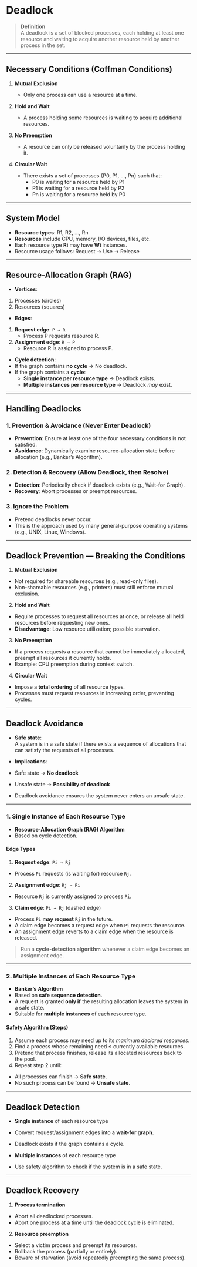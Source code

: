 # Deadlock

> **Definition**  
> A deadlock is a set of blocked processes, each holding at least one resource and waiting to acquire another resource held by another process in the set.

---

## Necessary Conditions (Coffman Conditions)

1. **Mutual Exclusion**  
   - Only one process can use a resource at a time.  

2. **Hold and Wait**  
   - A process holding some resources is waiting to acquire additional resources.  

3. **No Preemption**  
   - A resource can only be released voluntarily by the process holding it.  

4. **Circular Wait**  
   - There exists a set of processes {P0, P1, …, Pn} such that:
     - P0 is waiting for a resource held by P1  
     - P1 is waiting for a resource held by P2  
     - Pn is waiting for a resource held by P0  

---

## System Model

- **Resource types**: R1, R2, …, Rn  
- **Resources** include CPU, memory, I/O devices, files, etc.  
- Each resource type **Ri** may have **Wi** instances.  
- Resource usage follows: Request → Use → Release

---

## Resource-Allocation Graph (RAG)

- **Vertices**:  
1. Processes (circles)  
2. Resources (squares)  

- **Edges**:  
1. **Request edge**: `P → R`  
   - Process P requests resource R.  
2. **Assignment edge**: `R → P`  
   - Resource R is assigned to process P.  

- **Cycle detection**:  
- If the graph contains **no cycle** → No deadlock.  
- If the graph contains a **cycle**:  
  - **Single instance per resource type** → Deadlock exists.  
  - **Multiple instances per resource type** → Deadlock *may* exist.  

---

## Handling Deadlocks

### 1. Prevention & Avoidance (Never Enter Deadlock)
- **Prevention**: Ensure at least one of the four necessary conditions is not satisfied.  
- **Avoidance**: Dynamically examine resource-allocation state before allocation (e.g., Banker’s Algorithm).  

### 2. Detection & Recovery (Allow Deadlock, then Resolve)
- **Detection**: Periodically check if deadlock exists (e.g., Wait-for Graph).  
- **Recovery**: Abort processes or preempt resources.  

### 3. Ignore the Problem
- Pretend deadlocks never occur.  
- This is the approach used by many general-purpose operating systems (e.g., UNIX, Linux, Windows).  

---

## Deadlock Prevention — Breaking the Conditions

1. **Mutual Exclusion**  
 - Not required for shareable resources (e.g., read-only files).  
 - Non-shareable resources (e.g., printers) must still enforce mutual exclusion.  

2. **Hold and Wait**  
 - Require processes to request all resources at once, or release all held resources before requesting new ones.  
 - **Disadvantage**: Low resource utilization; possible starvation.  

3. **No Preemption**  
 - If a process requests a resource that cannot be immediately allocated, preempt all resources it currently holds.  
 - Example: CPU preemption during context switch.  

4. **Circular Wait**  
 - Impose a **total ordering** of all resource types.  
 - Processes must request resources in increasing order, preventing cycles.  

---

## Deadlock Avoidance

- **Safe state**:  
A system is in a safe state if there exists a sequence of allocations that can satisfy the requests of all processes.  

- **Implications**:  
- Safe state → **No deadlock**  
- Unsafe state → **Possibility of deadlock**  
- Deadlock avoidance ensures the system never enters an unsafe state.  

---

### 1. Single Instance of Each Resource Type
- **Resource-Allocation Graph (RAG) Algorithm**  
- Based on cycle detection.  

#### Edge Types
1. **Request edge**: `Pi → Rj`  
 - Process `Pi` requests (is waiting for) resource `Rj`.  
2. **Assignment edge**: `Rj → Pi`  
 - Resource `Rj` is currently assigned to process `Pi`.  
3. **Claim edge**: `Pi → Rj` (dashed edge)  
 - Process `Pi` **may request** `Rj` in the future.  
 - A claim edge becomes a request edge when `Pi` requests the resource.  
 - An assignment edge reverts to a claim edge when the resource is released.  

> Run a **cycle-detection algorithm** whenever a claim edge becomes an assignment edge.  

---

### 2. Multiple Instances of Each Resource Type
- **Banker’s Algorithm**  
- Based on **safe sequence detection**.  
- A request is granted **only if** the resulting allocation leaves the system in a safe state.  
- Suitable for **multiple instances** of each resource type.  

#### Safety Algorithm (Steps)
1. Assume each process may need up to its *maximum declared resources*.  
2. Find a process whose remaining need ≤ currently available resources.  
3. Pretend that process finishes, release its allocated resources back to the pool.  
4. Repeat step 2 until:  
 - All processes can finish → **Safe state**.  
 - No such process can be found → **Unsafe state**.  

---

## Deadlock Detection

- **Single instance** of each resource type  
- Convert request/assignment edges into a **wait-for graph**.  
- Deadlock exists if the graph contains a cycle.  

- **Multiple instances** of each resource type  
- Use safety algorithm to check if the system is in a safe state.  

---

## Deadlock Recovery

1. **Process termination**  
 - Abort all deadlocked processes.  
 - Abort one process at a time until the deadlock cycle is eliminated.  

2. **Resource preemption**  
 - Select a victim process and preempt its resources.  
 - Rollback the process (partially or entirely).  
 - Beware of starvation (avoid repeatedly preempting the same process).  
